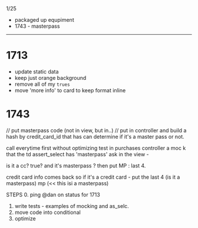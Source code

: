 1/25 
- packaged up equpiment
- 1743 - masterpass

------

# 1713
- update static data
- keep just orange background
- remove all of my `trues`
- move 'more info' to card to keep format inline


# 1743
// put masterpass code (not in view, but in..)
// put in controller and build a hash by credit_card_id that has can determine if it's a master pass or not.

call everytime first without optimizing
test in purchases controller a moc k that the td assert_select has 'masterpass' 
ask in the view - 

is it a cc? true? and it's masterpass ? then put MP : last 4.

credit card info comes back so if it's a credit card - put the last 4 (is it a masterpass) mp (<< this isi a masterpass)

STEPS
0. ping @dan on status for 1713
1. write tests - examples of mocking and as_selc.
2. move code into conditional
3. optimize
